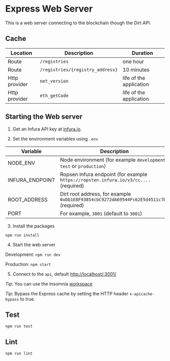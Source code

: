 # Express Web Server

This is a web server connecting to the blockchain though the Dirt API.

## Cache

Location | Description | Duration
---- | ---- | ----
Route | `/registries` | one hour
Route | `/registries/{registry_address}` | 10 minutes
Http provider | `net_version` | life of the application 
Http provider | `eth_getCode` | life of the application

## Starting the Web server

1. Get an Infura API key at [infura.io](infura.io).

2. Set the environment variables using `.env`

Variable | Description
---- | ----
NODE_ENV | Node environment (for example `development`, `test` or `production`)
INFURA_ENDPOINT | Ropsen Infura endpoint (for example `https://ropsten.infura.io/v3/cc....` (required)
ROOT_ADDRESS | Dirt root address, for example `0xDb1E8F93854cbC9272dA69544Fc62E5d4511c7D1` (required)
PORT | For example, `3001` (default to `3001`)

3. Install the packages

`npm run install`

4. Start the web server

Development:
`npm run dev`

Production:
`npm start`

5. Connect to the `api`, default [http://localhost/:3001/](http://localhost/:3001/)

*Tip*: You can use the Insomnia [workspace](../tools/insomnia)

*Tip*: Bypass the Express cache by setting the HTTP header `x-apicache-bypass` to true.

## Test

`npm run test`

## Lint

`npm run lint`